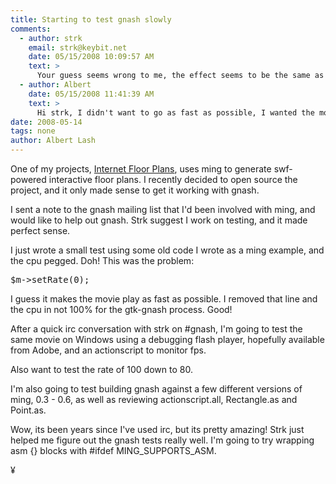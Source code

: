 ```yaml
---
title: Starting to test gnash slowly
comments:
  - author: strk
    email: strk@keybit.net
    date: 05/15/2008 10:09:57 AM
    text: >
      Your guess seems wrong to me, the effect seems to be the same as setRate(12).<br/><br/>BTW, I'd discourage you from trying to go as fast as possible, as the effect<br/>is really you wouldn't give any rest to the CPU, with debatable visual effects.
  - author: Albert
    date: 05/15/2008 11:41:39 AM
    text: >
      Hi strk, I didn't want to go as fast as possible, I wanted the movie to stop. My bad, but still I'd want gnash to do a sanity check for me.
date: 2008-05-14
tags: none
author: Albert Lash
---
```

One of my projects, <a href="http://www.internetfloorplans.com/blog/">Internet Floor Plans</a>, uses ming to generate swf-powered interactive floor plans. I recently decided to open source the project, and it only made sense to get it working with gnash.

I sent a note to the gnash mailing list that I'd been involved with ming, and would like to help out gnash. Strk suggest I work on testing, and it made perfect sense.

I just wrote a small test using some old code I wrote as a ming example, and the cpu pegged. Doh! This was the problem:

<pre lang="php">$m->setRate(0);</pre>

I guess it makes the movie play as fast as possible. I removed that line and the cpu in not 100% for the gtk-gnash process. Good!

After a quick irc conversation with strk on #gnash, I'm going to test the same movie on Windows using a debugging flash player, hopefully available from Adobe, and an actionscript to monitor fps.

Also want to test the rate of 100 down to 80.

I'm also going to test building gnash against a few different versions of ming, 0.3 - 0.6, as well as reviewing actionscript.all, Rectangle.as and Point.as.

Wow, its been years since I've used irc, but its pretty amazing! Strk just helped me figure out the gnash tests really well. I'm going to try wrapping asm {} blocks with #ifdef MING_SUPPORTS_ASM.

¥

